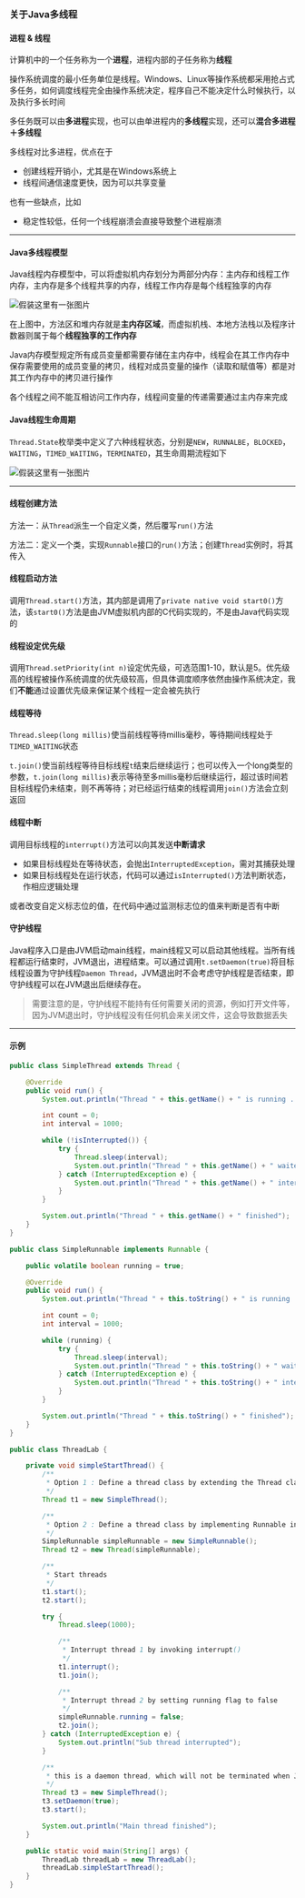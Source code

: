 ### 关于Java多线程

#### 进程 & 线程

计算机中的一个任务称为一个**进程**，进程内部的子任务称为**线程**

操作系统调度的最小任务单位是线程。Windows、Linux等操作系统都采用抢占式多任务，如何调度线程完全由操作系统决定，程序自己不能决定什么时候执行，以及执行多长时间

多任务既可以由**多进程**实现，也可以由单进程内的**多线程**实现，还可以**混合多进程＋多线程**

多线程对比多进程，优点在于

- 创建线程开销小，尤其是在Windows系统上
- 线程间通信速度更快，因为可以共享变量

也有一些缺点，比如

- 稳定性较低，任何一个线程崩溃会直接导致整个进程崩溃

---

#### Java多线程模型

Java线程内存模型中，可以将虚拟机内存划分为两部分内存：主内存和线程工作内存，主内存是多个线程共享的内存，线程工作内存是每个线程独享的内存

![假装这里有一张图片](/static/img/thread-model.png)

在上图中，方法区和堆内存就是**主内存区域**，而虚拟机栈、本地方法栈以及程序计数器则属于每个**线程独享的工作内存**

Java内存模型规定所有成员变量都需要存储在主内存中，线程会在其工作内存中保存需要使用的成员变量的拷贝，线程对成员变量的操作（读取和赋值等）都是对其工作内存中的拷贝进行操作

各个线程之间不能互相访问工作内存，线程间变量的传递需要通过主内存来完成

#### Java线程生命周期

`Thread.State`枚举类中定义了六种线程状态，分别是`NEW`，`RUNNALBE`，`BLOCKED`，`WAITING`，`TIMED_WAITING`，`TERMINATED`，其生命周期流程如下

![假装这里有一张图片](/static/img/thread-states.jpg)

---

#### 线程创建方法

方法一：从`Thread`派生一个自定义类，然后覆写`run()`方法

方法二：定义一个类，实现`Runnable`接口的`run()`方法；创建`Thread`实例时，将其传入

#### 线程启动方法

调用`Thread.start()`方法，其内部是调用了`private native void start0()`方法，该`start0()`方法是由JVM虚拟机内部的C代码实现的，不是由Java代码实现的

#### 线程设定优先级

调用`Thread.setPriority(int n)`设定优先级，可选范围1-10，默认是5。优先级高的线程被操作系统调度的优先级较高，但具体调度顺序依然由操作系统决定，我们**不能**通过设置优先级来保证某个线程一定会被先执行

#### 线程等待

`Thread.sleep(long millis)`使当前线程等待millis毫秒，等待期间线程处于`TIMED_WAITING`状态

`t.join()`使当前线程等待目标线程`t`结束后继续运行；也可以传入一个long类型的参数，`t.join(long millis)`表示等待至多millis毫秒后继续运行，超过该时间若目标线程仍未结束，则不再等待；对已经运行结束的线程调用`join()`方法会立刻返回

#### 线程中断

调用目标线程的`interrupt()`方法可以向其发送**中断请求**

- 如果目标线程处在等待状态，会抛出`InterruptedException`，需对其捕获处理
- 如果目标线程处在运行状态，代码可以通过`isInterrupted()`方法判断状态，作相应逻辑处理

或者改变自定义标志位的值，在代码中通过监测标志位的值来判断是否有中断

#### 守护线程

Java程序入口是由JVM启动main线程，main线程又可以启动其他线程。当所有线程都运行结束时，JVM退出，进程结束。可以通过调用`t.setDaemon(true)`将目标线程设置为守护线程`Daemon Thread`，JVM退出时不会考虑守护线程是否结束，即守护线程可以在JVM退出后继续存在。

> 需要注意的是，守护线程不能持有任何需要关闭的资源，例如打开文件等，因为JVM退出时，守护线程没有任何机会来关闭文件，这会导致数据丢失

---

#### 示例

```java
public class SimpleThread extends Thread {

    @Override
    public void run() {
        System.out.println("Thread " + this.getName() + " is running ...");

        int count = 0;
        int interval = 1000;

        while (!isInterrupted()) {
            try {
                Thread.sleep(interval);
                System.out.println("Thread " + this.getName() + " waited for " + ++count + " seconds");
            } catch (InterruptedException e) {
                System.out.println("Thread " + this.getName() + " interrupted");
            }
        }

        System.out.println("Thread " + this.getName() + " finished");
    }
}

public class SimpleRunnable implements Runnable {

    public volatile boolean running = true;

    @Override
    public void run() {
        System.out.println("Thread " + this.toString() + " is running ...");

        int count = 0;
        int interval = 1000;

        while (running) {
            try {
                Thread.sleep(interval);
                System.out.println("Thread " + this.toString() + " waited for " + ++count + " seconds");
            } catch (InterruptedException e) {
                System.out.println("Thread " + this.toString() + " interrupted");
            }
        }

        System.out.println("Thread " + this.toString() + " finished");
    }
}

public class ThreadLab {

    private void simpleStartThread() {
        /**
         * Option 1 : Define a thread class by extending the Thread class
         */
        Thread t1 = new SimpleThread();

        /**
         * Option 2 : Define a thread class by implementing Runnable interface and pass it to Thread class as construction parameter
         */
        SimpleRunnable simpleRunnable = new SimpleRunnable();
        Thread t2 = new Thread(simpleRunnable);

        /**
         * Start threads
         */
        t1.start();
        t2.start();

        try {
            Thread.sleep(1000);

            /**
             * Interrupt thread 1 by invoking interrupt()
             */
            t1.interrupt();
            t1.join();

            /**
             * Interrupt thread 2 by setting running flag to false
             */
            simpleRunnable.running = false;
            t2.join();
        } catch (InterruptedException e) {
            System.out.println("Sub thread interrupted");
        }

        /**
         * this is a daemon thread, which will not be terminated when JVM quit
         */
        Thread t3 = new SimpleThread();
        t3.setDaemon(true);
        t3.start();

        System.out.println("Main thread finished");
    }

    public static void main(String[] args) {
        ThreadLab threadLab = new ThreadLab();
        threadLab.simpleStartThread();
    }
}
```

